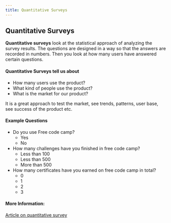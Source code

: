 ```yaml
---
title: Quantitative Surveys
---
```

## Quantitative Surveys

**Quantitative surveys** look at the statistical approach of analyzing the survey results. The questions are designed in a way so that the answers are recorded in numbers. Then you look at how many users have answered certain questions.

#### Quantitative Surveys tell us about 
- How many users use the product?
- What kind of people use the product?
- What is the market for our product?

It is a great approach to test the market, see trends, patterns, user base, see success of the product etc.

#### Example Questions
- Do you use Free code camp?
    - Yes
    - No
- How many challenges have you finished in free code camp?
    - Less than 100
    - Less than 500
    - More than 500
- How many certificates have you earned on free code camp in total?
    - 0
    - 1
    - 2
    - 3

#### More Information:
<!-- Please add any articles you think might be helpful to read before writing the article -->
<a href='https://www.marketingdonut.co.uk/market-research/questionnaires-surveys-and-focus-groups/what-is-quantitative-research' target='_blank' rel='nofollow'>Article on quantitative survey</a>
